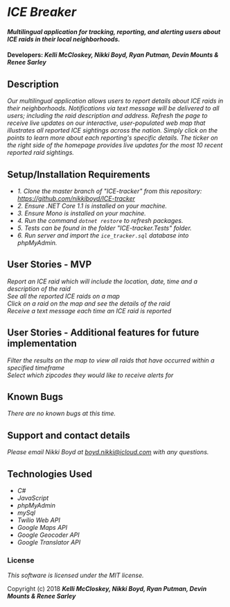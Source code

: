 # _ICE Breaker_

#### _Multilingual application for tracking, reporting, and alerting users about ICE raids in their local neighborhoods._

#### Developers: _**Kelli McCloskey, Nikki Boyd, Ryan Putman, Devin Mounts & Renee Sarley**_

## Description

_Our multilingual application allows users to report details about ICE raids in their neighborhoods. Notifications via text message will be delivered to all users; including the raid description and address. Refresh the page to receive live updates on our interactive, user-populated web map that illustrates all reported ICE sightings across the nation. Simply click on the points to learn more about each reporting's specific details. The ticker on the right side of the homepage provides live updates for the most 10 recent reported raid sightings._<br>

## Setup/Installation Requirements

* _1. Clone the master branch of "ICE-tracker" from this repository: https://github.com/nikkiboyd/ICE-tracker_
* _2. Ensure .NET Core 1.1 is installed on your machine._
* _3. Ensure Mono is installed on your machine._
* _4. Run the command `dotnet restore` to refresh packages._
* _5. Tests can be found in the folder "ICE-tracker.Tests" folder._
* _6. Run server and import the `ice_tracker.sql` database into phpMyAdmin._

## User Stories - MVP

_Report an ICE raid which will include the location, date, time and a description of the raid_<br>
_See all the reported ICE raids on a map_<br>
_Click on a raid on the map and see the details of the raid_<br>
_Receive a text message each time an ICE raid is reported_

## User Stories - Additional features for future implementation

_Filter the results on the map to view all raids that have occurred within a specified timeframe_<br>
_Select which zipcodes they would like to receive alerts for_<br>

## Known Bugs

_There are no known bugs at this time._

## Support and contact details

_Please email Nikki Boyd at boyd.nikki@icloud.com with any questions._

## Technologies Used

* _C#_
* _JavaScript_
* _phpMyAdmin_
* _mySql_
* _Twilio Web API_
* _Google Maps API_
* _Google Geocoder API_
* _Google Translator API_

### License

*This software is licensed under the MIT license.*

Copyright (c) 2018 **_Kelli McCloskey, Nikki Boyd, Ryan Putman, Devin Mounts & Renee Sarley_**
